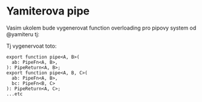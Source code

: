 # Yamiterova pipe

Vasim ukolem bude vygenerovat function overloading pro pipovy system od @yamiteru tj: 

Tj vygenervoat toto:

```
export function pipe<A, B>(
  ab: PipeFn<A, B>,
): PipeReturn<A, B>;
export function pipe<A, B, C>(
  ab: PipeFn<A, B>,
  bc: PipeFn<B, C>
): PipeReturn<A, C>;
...etc
```
